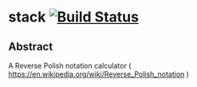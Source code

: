 # stack [![Build Status](https://travis-ci.org/Flukas88/stack.svg?branch=master)](https://travis-ci.org/Flukas88/stack)


## Abstract

A Reverse Polish notation calculator ( https://en.wikipedia.org/wiki/Reverse_Polish_notation )